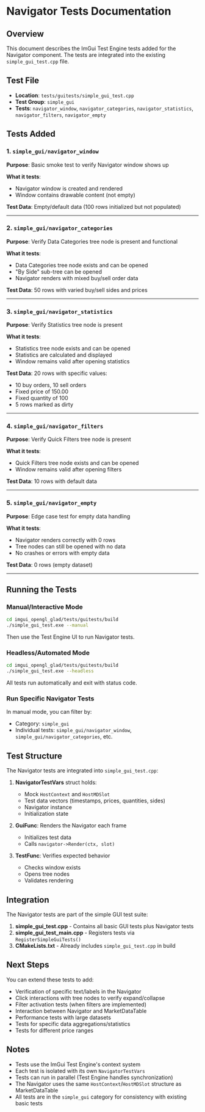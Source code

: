 # Navigator Tests Documentation

## Overview
This document describes the ImGui Test Engine tests added for the Navigator component. The tests are integrated into the existing `simple_gui_test.cpp` file.

## Test File
- **Location**: `tests/guitests/simple_gui_test.cpp`
- **Test Group**: `simple_gui`
- **Tests**: `navigator_window`, `navigator_categories`, `navigator_statistics`, `navigator_filters`, `navigator_empty`

## Tests Added

### 1. `simple_gui/navigator_window`
**Purpose**: Basic smoke test to verify Navigator window shows up

**What it tests**:
- Navigator window is created and rendered
- Window contains drawable content (not empty)

**Test Data**: Empty/default data (100 rows initialized but not populated)

---

### 2. `simple_gui/navigator_categories`
**Purpose**: Verify Data Categories tree node is present and functional

**What it tests**:
- Data Categories tree node exists and can be opened
- "By Side" sub-tree can be opened
- Navigator renders with mixed buy/sell order data

**Test Data**: 50 rows with varied buy/sell sides and prices

---

### 3. `simple_gui/navigator_statistics`
**Purpose**: Verify Statistics tree node is present

**What it tests**:
- Statistics tree node exists and can be opened
- Statistics are calculated and displayed
- Window remains valid after opening statistics

**Test Data**: 20 rows with specific values:
- 10 buy orders, 10 sell orders
- Fixed price of 150.00
- Fixed quantity of 100
- 5 rows marked as dirty

---

### 4. `simple_gui/navigator_filters`
**Purpose**: Verify Quick Filters tree node is present

**What it tests**:
- Quick Filters tree node exists and can be opened
- Window remains valid after opening filters

**Test Data**: 10 rows with default data

---

### 5. `simple_gui/navigator_empty`
**Purpose**: Edge case test for empty data handling

**What it tests**:
- Navigator renders correctly with 0 rows
- Tree nodes can still be opened with no data
- No crashes or errors with empty data

**Test Data**: 0 rows (empty dataset)

---

## Running the Tests

### Manual/Interactive Mode
```bash
cd imgui_opengl_glad/tests/guitests/build
./simple_gui_test.exe --manual
```
Then use the Test Engine UI to run Navigator tests.

### Headless/Automated Mode
```bash
cd imgui_opengl_glad/tests/guitests/build
./simple_gui_test.exe --headless
```
All tests run automatically and exit with status code.

### Run Specific Navigator Tests
In manual mode, you can filter by:
- Category: `simple_gui`
- Individual tests: `simple_gui/navigator_window`, `simple_gui/navigator_categories`, etc.

## Test Structure

The Navigator tests are integrated into `simple_gui_test.cpp`:

1. **NavigatorTestVars** struct holds:
   - Mock `HostContext` and `HostMDSlot`
   - Test data vectors (timestamps, prices, quantities, sides)
   - Navigator instance
   - Initialization state

2. **GuiFunc**: Renders the Navigator each frame
   - Initializes test data
   - Calls `navigator->Render(ctx, slot)`

3. **TestFunc**: Verifies expected behavior
   - Checks window exists
   - Opens tree nodes
   - Validates rendering

## Integration

The Navigator tests are part of the simple GUI test suite:

1. **simple_gui_test.cpp** - Contains all basic GUI tests plus Navigator tests
2. **simple_gui_test_main.cpp** - Registers tests via `RegisterSimpleGuiTests()`
3. **CMakeLists.txt** - Already includes `simple_gui_test.cpp` in build

## Next Steps

You can extend these tests to add:
- Verification of specific text/labels in the Navigator
- Click interactions with tree nodes to verify expand/collapse
- Filter activation tests (when filters are implemented)
- Interaction between Navigator and MarketDataTable
- Performance tests with large datasets
- Tests for specific data aggregations/statistics
- Tests for different price ranges

## Notes

- Tests use the ImGui Test Engine's context system
- Each test is isolated with its own `NavigatorTestVars`
- Tests can run in parallel (Test Engine handles synchronization)
- The Navigator uses the same `HostContext`/`HostMDSlot` structure as MarketDataTable
- All tests are in the `simple_gui` category for consistency with existing basic tests
